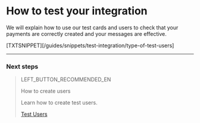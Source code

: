 # How to test your integration

We will explain how to use our test cards and users to check that your payments are correctly created and your messages are effective.

[TXTSNIPPET][/guides/snippets/test-integration/type-of-test-users]

---

### Next steps

> LEFT_BUTTON_RECOMMENDED_EN
>
> How to create users
>
> Learn how to create test users.
>
> [Test Users](https://www.mercadopago[FAKER][URL][DOMAIN]/developers/en/guides/checkout-api/test-user-create)
